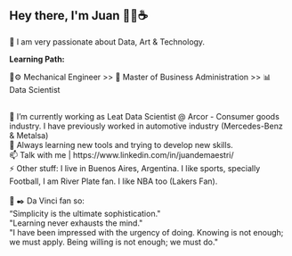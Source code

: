 ## Hey there, I'm Juan 👋😄☕ 

 🚀 I am very passionate about Data, Art & Technology. 
 
<b>Learning Path:</b> 

 🔧⚙️ Mechanical Engineer >> 📄 Master of Business Administration >> 📊 Data Scientist

<br>
📌 I’m currently working as Leat Data Scientist @ Arcor - Consumer goods industry. I have previously worked in automotive industry (Mercedes-Benz & Metalsa)
<br>
🌱 Always learning new tools and trying to develop new skills. 

<br>
📫 Talk with me | https://www.linkedin.com/in/juandemaestri/
<br>
⚡ Other stuff: I live in Buenos Aires, Argentina. I like sports, specially Football, I am River Plate fan. I like NBA too (Lakers Fan).
<br>
<br>
📖 ✒️ Da Vinci fan so:<br>
“Simplicity is the ultimate sophistication."<br>
"Learning never exhausts the mind."<br>
"I have been impressed with the urgency of doing. Knowing is not enough; we must apply. Being willing is not enough; we must do."<br>



